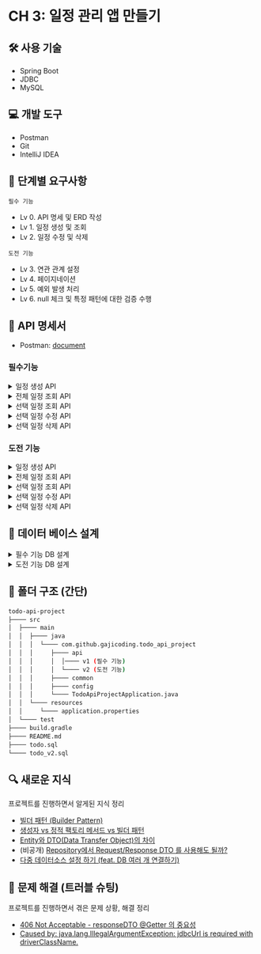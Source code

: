 # CH 3: 일정 관리 앱 만들기
## 🛠 사용 기술
- Spring Boot
- JDBC
- MySQL

## 💻 개발 도구
- Postman
- Git
- IntelliJ IDEA


## 📝 단계별 요구사항
`필수 기능`
- Lv 0. API 명세 및 ERD 작성
- Lv 1. 일정 생성 및 조회
- Lv 2. 일정 수정 및 삭제

`도전 기능`
- Lv 3. 연관 관계 설정
- Lv 4. 페이지네이션
- Lv 5. 예외 발생 처리
- Lv 6. null 체크 및 특정 패턴에 대한 검증 수행

## 📜 API 명세서
- Postman: [document](https://documenter.getpostman.com/view/44635744/2sB2j9687J)

### 필수기능

[//]: # (일정 생성)
<details>
<summary>일정 생성 API</summary>

- Method: POST
- URL: `/api/v1/todos`
- Request Body
```json5
{
  "title": "Spring 공부",
  "contents": "Spring 기초 1~3주차 강의 학습",
  "author": "김나경",
  "password": "1234"
}
```
- Response (201 Created)

```json
{
  "id": 1,
  "title": "Spring 공부",
  "contents": "Spring 기초 1~3주차 강의 학습",
  "author": "김나경",
  "createdAt": "2025-05-10T09:00:00+09:00",
  "updatedAt": "2025-05-10T09:00:00+09:00"
}
```
</details>

[//]: # (전체 일정 조회)
<details>
<summary>전체 일정 조회 API</summary>

- Method: GET
- URL: `/api/v1/todos`
- Query Parameters
    - updatedAt: 수정일
        - type: String
        - format: YYYY-MM-DD
        - required: false
    - author: 작성자명
        - type: String
        - required: false
- Response (200 OK)
```json
[
  {
    "id": 1,
    "title": "Spring 공부",
    "contents": "Spring 기초 1~3주차 강의 학습",
    "author": "김나경",
    "createdAt": "2025-05-10T09:00:00+09:00",
    "updatedAt": "2025-05-10T09:00:00+09:00"
  },
  {
    "id": 2,
    "title": "Java 복습",
    "contents": "Java 실습 복습",
    "author": "김나나",
    "createdAt": "2025-05-11T09:00:00+09:00",
    "updatedAt": "2025-05-11T09:00:00+09:00"
  }
]
```
</details>

[//]: # (선택 일정 조회)
<details>
<summary>선택 일정 조회 API</summary>

- Method: GET
- URL: `/api/v1/todos/{id}`
- Response (200 OK)
```json
{
  "id": 1,
  "title": "Spring 공부",
  "contents": "Spring 기초 1~3주차 강의 학습",
  "author": "김나경",
  "createdAt": "2025-05-10T09:00:00+09:00",
  "updatedAt": "2025-05-10T09:00:00+09:00"
}
```
- Response (404 Not Found)
```json
{
  "error": "해당 일정이 존재하지 않습니다."
}
```

</details>

[//]: # (선택 일정 수정)
<details>
<summary>선택 일정 수정 API</summary>

- Method: PATCH
- URL: `/api/v1/todos/{id}`
- Request Body
```json5
{
  "title": "Spring 심화 공부",
  "contents": "Spring 심화 1~3주차 강의 학습",
  "author": "김나경",
  "password": "1234"
}
```

- Response (200 OK)
```json
{
  "id": 1,
  "title": "Spring 심화 공부",
  "contents": "Spring 심화 1~3주차 강의 학습",
  "author": "김나경",
  "createdAt": "2025-05-10T09:00:00+09:00",
  "updatedAt": "2025-05-12T09:00:00+09:00"
}
```
- Response (404 Not Found)
```json
{
  "error": "해당 일정이 존재하지 않습니다."
}
```
- Response (403 Forbidden)
```json
{
  "error": "비밀번호가 일치하지 않습니다."
}
```
</details>

[//]: # (선택 일정 삭제)
<details>
<summary>선택 일정 삭제 API</summary>

- Method: POST
- URL: `/api/v1/todos/{id}`
- Request Body
```json5
{
  "password": "1234"
}
```

- Response (200 OK)
```json
{
  "message": "일정이 성공적으로 삭제되었습니다."
}
```
- Response (404 Not Found)
```json
{
  "error": "해당 일정이 존재하지 않습니다."
}
```
- Response (403 Forbidden)
```json
{
  "error": "비밀번호가 일치하지 않습니다."
}
```
</details>


### 도전 기능
[//]: # (일정 생성)
<details>
<summary>일정 생성 API</summary>

- Method: POST
- URL: `/api/v2/todos`
- Request Body
```json5
{
  "title": "Spring 공부",
  "contents": "Spring 기초 1~3주차 강의 학습",
  "authorId": 1,
  "password": "1234"
}
```
- Response (201 Created)

```json
{
  "id": 13,
  "title": "Spring 공부",
  "contents": "Spring 기초 1~3주차 강의 학습",
  "author": {
    "id": 1,
    "name": "김나경",
    "email": "gajicoding@gmail.com",
    "createdAt": "2025-05-12T14:33:11",
    "updatedAt": "2025-05-12T18:49:16"
  },
  "createdAt": "2025-05-12T14:33:11",
  "updatedAt": "2025-05-12T18:49:16"
}
```
</details>

[//]: # (전체 일정 조회)
<details>
<summary>전체 일정 조회 API</summary>

- Method: GET
- URL: `/api/v2/todos`
- Query Parameters
    - updatedAt: 수정일
        - type: String
        - format: YYYY-MM-DD
        - required: false
    - authorId: 작성자 ID
        - type: Long
        - required: false
    - page: 페이지 번호
        - type: int
        - required: false
    - size: 페이지 크기
        - type: int
        - required: false
- Response (200 OK)
```json
{
  "data": [
    {
      "id": 10,
      "title": "Spring 공부",
      "contents": "Spring 기초 1~3주차 강의 학습",
      "author": {
        "id": 1,
        "name": "김나경",
        "email": "gajicoding@gmail.com",
        "createdAt": "2025-05-12T14:33:11",
        "updatedAt": "2025-05-12T17:18:45"
      },
      "createdAt": "2025-05-12T14:33:11",
      "updatedAt": "2025-05-12T17:18:45"
    },
    {
      "id": 11,
      "title": "Spring 공부",
      "contents": "Spring 기초 1~3주차 강의 학습",
      "author": {
        "id": 1,
        "name": "김나경",
        "email": "gajicoding@gmail.com",
        "createdAt": "2025-05-12T14:33:11",
        "updatedAt": "2025-05-12T17:18:45"
      },
      "createdAt": "2025-05-12T14:33:11",
      "updatedAt": "2025-05-12T17:18:45"
    }
  ],
  "page": 1,
  "size": 2,
  "totalElements": 10,
  "totalPages": 5
}
```
</details>

[//]: # (선택 일정 조회)
<details>
<summary>선택 일정 조회 API</summary>

- Method: GET
- URL: `/api/v2/todos/{id}`
- Response (200 OK)
```json
{
  "id": 1,
  "title": "Spring 심화 공부1",
  "contents": "Spring 심화 1~3주차 강의 학습",
  "author": {
    "id": 1,
    "name": "김나경",
    "email": "gajicoding@gmail.com",
    "createdAt": "2025-05-12T14:33:11",
    "updatedAt": "2025-05-12T17:17:58"
  },
  "createdAt": "2025-05-12T14:33:11",
  "updatedAt": "2025-05-12T17:17:58"
}
```

</details>

[//]: # (선택 일정 수정)
<details>
<summary>선택 일정 수정 API</summary>

- Method: PATCH
- URL: `/api/v2/todos/{id}`
- Request Body
```json5
{
  "title": "Spring 심화 공부1",
  "contents": "Spring 심화 1~3주차 강의 학습",
  "authorId": 1,
  "password": "1234"
}
```

- Response (200 OK)
```json
{
  "id": 1,
  "title": "Spring 심화 공부1",
  "contents": "Spring 심화 1~3주차 강의 학습",
  "author": {
    "id": 1,
    "name": "김나경",
    "email": "gajicoding@gmail.com",
    "createdAt": "2025-05-12T14:33:11",
    "updatedAt": "2025-05-12T17:17:58"
  },
  "createdAt": "2025-05-12T14:33:11",
  "updatedAt": "2025-05-12T17:17:58"
}
```
</details>

[//]: # (선택 일정 삭제)
<details>
<summary>선택 일정 삭제 API</summary>

- Method: POST
- URL: `/api/v2/todos/{id}`
- Request Body
```json5
{
  "authorId": 1,
  "password": "1234"
}
```

- Response (200 OK)
```json
{
  "message": "일정이 성공적으로 삭제되었습니다."
}
```
</details>

## 🧮 데이터 베이스 설계
<details>
<summary>필수 기능 DB 설계</summary>

- 개념적 설계:
    - ![er](./images/er.png)
- 논리적 설계(ERD):
    - ![erd](./images/erd.png)
- 물리적 설계(SQL):
    - [todo.sql](./todo.sql)
    - ![erdE](./images/erdE.png)
</details>

<details>
<summary>도전 기능 DB 설계</summary>

- 개념적 설계:
    - ![er2](./images/er2.png)
- 논리적 설계(ERD):
    - ![erd2](./images/erd2.png)
- 물리적 설계(SQL):
    - [todo_v2.sql](./todo_v2.sql)
    - ![erdE2](./images/erdE2.png)
</details>


## 📁 폴더 구조 (간단)
```bash
todo-api-project
├──── src
│  ├──── main
│  │  ├──── java
│  │  │  └──── com.github.gajicoding.todo_api_project
│  │  │     ├──── api
│  │  │     │  │──── v1 (필수 기능)
│  │  │     │  └──── v2 (도전 기능)
│  │  │     ├──── common
│  │  │     ├──── config
│  │  │     └──── TodoApiProjectApplication.java
│  │  └──── resources
│  │     └──── application.properties
│  └──── test
├──── build.gradle
├──── README.md
├──── todo.sql
└──── todo_v2.sql
```


## 🔍 새로운 지식
프로젝트를 진행하면서 알게된 지식 정리
- [빌더 패턴 (Builder Pattern)](https://gajicoding.tistory.com/325)
- [생성자 vs 정적 팩토리 메서드 vs 빌더 패턴](https://gajicoding.tistory.com/327)
- [Entity와 DTO(Data Transfer Object)의 차이](https://gajicoding.tistory.com/324)
- (비공개) [Repository에서 Request/Response DTO 를 사용해도 될까?](https://gajicoding.tistory.com/328)
- [다중 데이터소스 설정 하기 (feat. DB 여러 개 연결하기)](https://gajicoding.tistory.com/331)

## 🧰 문제 해결 (트러블 슈팅)
프로젝트를 진행하면서 겪은 문제 상황, 해결 정리
- [406 Not Acceptable - responseDTO @Getter 의 중요성](https://gajicoding.tistory.com/329)
- [Caused by: java.lang.IllegalArgumentException: jdbcUrl is required with driverClassName.](https://gajicoding.tistory.com/332)